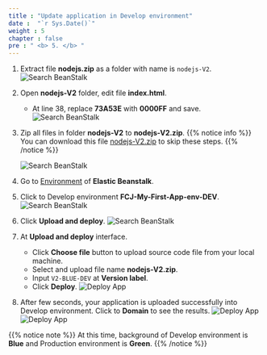 ```yaml
---
title : "Update application in Develop environment"
date :  "`r Sys.Date()`" 
weight : 5 
chapter : false
pre : " <b> 5. </b> "
---
```

1. Extract file **nodejs.zip** as a folder with name is ```nodejs-V2```.
    ![Search BeanStalk](../images/5.updateapp/5.1extractfile.png?width=80pc)

2. Open **nodejs-V2** folder, edit file **index.html**.
    - At line 38, replace **73A53E** with **0000FF** and save.
    ![Search BeanStalk](../images/5.updateapp/5.2modifyindex.png?width=80pc)

3. Zip all files in folder **nodejs-V2** to **nodejs-V2.zip**.
{{% notice info %}}
 You can download this file [nodejs-V2.zip](../images/5.updateapp/nodejs-V2.zip) to skip these steps.
{{% /notice  %}}
   
    ![Search BeanStalk](../images/5.updateapp/5.3zipfile.png?width=80pc)
    
4. Go to [Environment](https://ap-southeast-1.console.aws.amazon.com/elasticbeanstalk/home?region=ap-southeast-1#/environments) of **Elastic Beanstalk**.
5. Click to Develop environment **FCJ-My-First-App-env-DEV**.
    ![Search BeanStalk](../images/5.updateapp/5.4clickenv.png?width=80pc)

6. Click **Upload and deploy**.
    ![Search BeanStalk](../images/5.updateapp/5.5uploadanddeploy.png?width=80pc)

7. At **Upload and deploy** interface.
    - Click **Choose file** button to upload source code file from your local machine.
    - Select and upload file name **nodejs-V2.zip**.
    - Input ```V2-BLUE-DEV``` at **Version label**.
    - Click **Deploy**.
    ![Deploy App](../images/5.updateapp/5.6fillinfo.png?width=80pc)
8. After few seconds, your application is uploaded successfully into Develop environment. Click to **Domain** to see the results.
    ![Deploy App](../images/5.updateapp/5.7uploadsuccessfull.png?width=80pc)
    ![Deploy App](../images/5.updateapp/5.8uploadsuccessfull.png?width=80pc)

{{% notice note %}}
 At this time, background of Develop environment is **Blue** and Production environment is **Green**.
{{% /notice  %}}